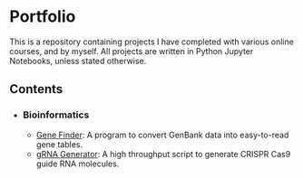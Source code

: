 # Portfolio 
This is a repository containing projects I have completed with various online courses, and 
by myself. All projects are written in Python Jupyter Notebooks, unless stated otherwise. 

## Contents 
- ### Bioinformatics 
    - [Gene Finder](https://github.com/siddsabata/portfolio/tree/master/Gene%20Finder): A program to 
convert GenBank data into easy-to-read gene tables. 
    - [gRNA Generator](https://github.com/siddsabata/portfolio/tree/master/gRNA%20Generator): A high throughput script to generate CRISPR Cas9 guide RNA molecules. 

